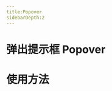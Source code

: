 ```yaml
---
title:Popover
sidebarDepth:2
---
```

# 弹出提示框 Popover 

# 使用方法

<ClientOnly><popoverDemos></popoverDemos></ClientOnly>
